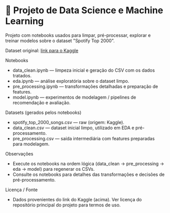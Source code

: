 # 🤖 Projeto de Data Science e Machine Learning

Projeto com notebooks usados para limpar, pré-processar, explorar e treinar modelos sobre o dataset "Spotify Top 2000".

Dataset original: [link para o Kaggle](https://www.kaggle.com/datasets/abdelrahman16/spotify-analysis-and-visualization)

Notebooks

- data_clean.ipynb — limpeza inicial e geração do CSV com os dados tratados.
- eda.ipynb — análise exploratória sobre o dataset limpo.
- pre_processing.ipynb — transformações detalhadas e preparação de features.
- model.ipynb — experimentos de modelagem / pipelines de recomendação e avaliação.

Datasets (gerados pelos notebooks)

- spotify_top_2000_songs.csv — raw (origem: Kaggle).
- data_clean.csv — dataset inicial limpo, utilizado em EDA e pré-processamento.
- pre_processing.csv — saída intermediária com features preparadas para modelagem.

Observações

- Execute os notebooks na ordem lógica (data_clean → pre_processing → eda → model) para regenerar os CSVs.
- Consulte os notebooks para detalhes das transformações e decisões de pré-processamento.

Licença / Fonte

- Dados provenientes do link do Kaggle (acima). Ver licença do repositório principal do projeto para termos de uso.
